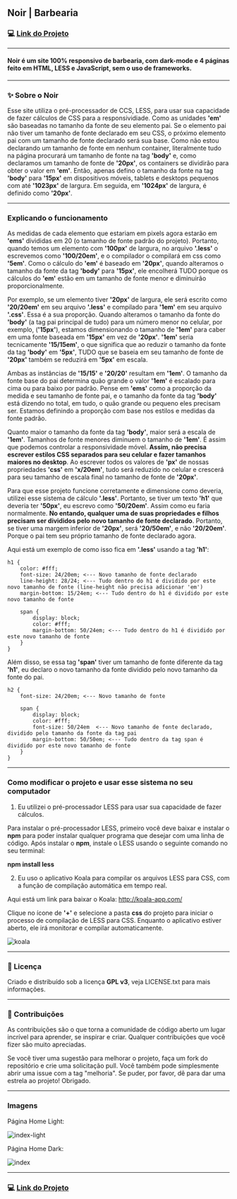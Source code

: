 ## Noir | Barbearia

### :computer: [Link do Projeto](https://lasso.herokuapp.com/)

---

#### Noir é um site 100% responsivo de barbearia, com dark-mode e 4 páginas feito em HTML, LESS e JavaScript, sem o uso de frameworks.

---

### :sparkles: Sobre o Noir

Esse site utiliza o pré-processador de CCS, LESS, para usar sua capacidade de fazer cálculos de CSS para a responsividiade. Como as unidades __'em'__ são baseadas no tamanho da fonte de seu elemento pai. Se o elemento pai não tiver um tamanho de fonte declarado em seu CSS, o próximo elemento pai com um tamanho de fonte declarado será sua base. Como não estou declarando um tamanho de fonte em nenhum container, literalmente tudo na página procurará um tamanho de fonte na tag __'body'__ e, como declaramos um tamanho de fonte de __'20px'__, os containers se dividirão para obter o valor em __'em'__. Então, apenas defino o tamanho da fonte na tag __'body'__ para __'15px'__ em dispositivos móveis, tablets e desktops pequenos com até __'1023px'__ de largura. Em seguida, em __'1024px'__ de largura, é definido como __'20px'__.

---

### Explicando o funcionamento

As medidas de cada elemento que estariam em pixels agora estarão em __'ems'__ divididas em 20 (o tamanho de fonte padrão do projeto). Portanto, quando temos um elemento com __'100px'__ de largura, no arquivo __'.less'__ o escrevemos como __'100/20em'__, e o compilador o compilará em css como __'5em'__. Como o cálculo do __'em'__ é baseado em __'20px'__, quando alteramos o tamanho da fonte da tag __'body'__ para __'15px'__, ele encolherá TUDO porque os cálculos do __'em'__ estão em um tamanho de fonte menor e diminuirão proporcionalmente.

Por exemplo, se um elemento tiver __'20px'__ de largura, ele será escrito como __'20/20em'__ em seu arquivo __'.less'__ e compilado para __'1em'__ em seu arquivo __'.css'__. Essa é a sua proporção. Quando alteramos o tamanho da fonte do __'body'__ (a tag pai principal de tudo) para um número menor no celular, por exemplo, (__'15px'__), estamos dimensionando o tamanho de __'1em'__ para caber em uma fonte baseada em __'15px'__ em vez de __'20px'__. __'1em'__ seria tecnicamente __'15/15em'__, o que significa que ao reduzir o tamanho da fonte da tag __'body'__ em __'5px'__, TUDO que se baseia em seu tamanho de fonte de __'20px'__ também se reduzirá em __'5px'__ em escala.

Ambas as instâncias de __'15/15'__ e __'20/20'__ resultam em __'1em'__. O tamanho da fonte base do pai determina quão grande o valor __'1em'__ é escalado para cima ou para baixo por padrão. Pense em __'ems'__ como a proporção da medida e seu tamanho de fonte pai, e o tamanho da fonte da tag __'body'__ está dizendo no total, em tudo, o quão grande ou pequeno eles precisam ser. Estamos definindo a proporção com base nos estilos e medidas da fonte padrão.

Quanto maior o tamanho da fonte da tag __'body'__, maior será a escala de __'1em'__. Tamanhos de fonte menores diminuem o tamanho de __'1em'__. É assim que podemos controlar a responsividade móvel. __Assim, não precisa escrever estilos CSS separados para seu celular e fazer tamanhos maiores no desktop__. Ao escrever todos os valores de __'px'__ de nossas propriedades __'css'__ em __'x/20em'__, tudo será reduzido no celular e crescerá para seu tamanho de escala final no tamanho de fonte de __'20px'__.

Para que esse projeto funcione corretamente e dimensione como deveria, utilizei esse sistema de cálculo __'.less'__. Portanto, se tiver um texto __'h1'__ que deveria ter __'50px'__, eu escrevo como __'50/20em'__. Assim como eu faria normalmente. __No entando, qualquer uma de suas propriedades e filhos precisam ser divididos pelo novo tamanho de fonte declarado__. Portanto, se tiver uma margem inferior de __'20px'__, será __'20/50em'__, e não __'20/20em'__. Porque o pai tem seu próprio tamanho de fonte declarado agora.

Aqui está um exemplo de como isso fica em __'.less'__ usando a tag __'h1'__:

```
h1 {
    color: #fff;
    font-size: 24/20em; <--- Novo tamanho de fonte declarado
    line-height: 28/24; <--- Tudo dentro do h1 é dividido por este novo tamanho de fonte (line-height não precisa adicionar 'em')
    margin-bottom: 15/24em; <--- Tudo dentro do h1 é dividido por este novo tamanho de fonte

    span {
        display: block;
        color: #fff;
        margin-bottom: 50/24em; <--- Tudo dentro do h1 é dividido por este novo tamanho de fonte
    }
}
```

Além disso, se essa tag __'span'__ tiver um tamanho de fonte diferente da tag __'h1'__, eu declaro o novo tamanho da fonte dividido pelo novo tamanho da fonte do pai.

```
h2 {
    font-size: 24/20em; <--- Novo tamanho de fonte

    span {
        display: block;
        color: #fff;
        font-size: 50/24em  <--- Novo tamanho de fonte declarado, dividido pelo tamanho da fonte da tag pai
        margin-bottom: 50/50em; <--- Tudo dentro da tag span é dividido por este novo tamanho de fonte
    }
} 
```

---

### Como modificar o projeto e usar esse sistema no seu computador

1. Eu utilizei o pré-processador LESS para usar sua capacidade de fazer cálculos.

Para instalar o pré-processador LESS, primeiro você deve baixar e instalar o __npm__ para poder instalar qualquer programa que desejar com uma linha de código.
Após instalar o __npm__, instale o LESS usando o seguinte comando no seu terminal:

__npm install less__

2. Eu uso o aplicativo Koala para compilar os arquivos LESS para CSS, com a função de compilação automática em tempo real.

Aqui está um link para baixar o Koala:
http://koala-app.com/

Clique no ícone de __'+'__ e selecione a pasta __css__ do projeto para iniciar o processo de compilação de LESS para CSS. Enquanto o aplicativo estiver aberto, ele irá monitorar e compilar automaticamente.

![koala](https://user-images.githubusercontent.com/82607849/235378495-3ba4dced-2001-4dde-9e6a-3760eca83d2b.png)

---

### :notebook: Licença

Criado e distribuído sob a licença __GPL v3__, veja LICENSE.txt para mais informações.
  
---

### :handshake: Contribuições

As contribuições são o que torna a comunidade de código aberto um lugar incrível para aprender, se inspirar e criar. Qualquer contribuições que você fizer são muito apreciadas.

Se você tiver uma sugestão para melhorar o projeto, faça um fork do repositório e crie uma solicitação pull. Você também pode simplesmente abrir uma issue com a tag "melhoria". Se puder, por favor, dê para dar uma estrela ao projeto! Obrigado.

---  

### Imagens

Página Home Light:

![index-light](https://user-images.githubusercontent.com/82607849/235379589-0002f485-1dc2-488c-976e-46ab938a78df.png)

Página Home Dark:

![index](https://user-images.githubusercontent.com/82607849/235379639-f177cab8-d5eb-41d3-8712-15aca52bca1e.png)

---

### :computer: [Link do Projeto](https://lasso.herokuapp.com/)
